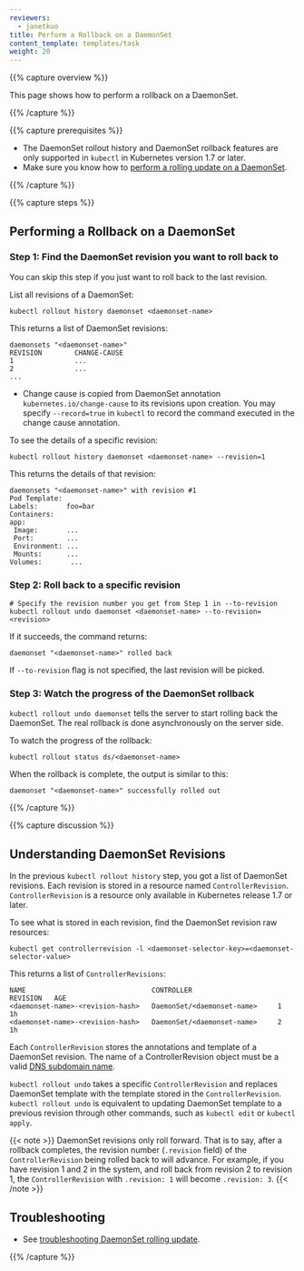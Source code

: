 ```yaml
---
reviewers:
  - janetkuo
title: Perform a Rollback on a DaemonSet
content_template: templates/task
weight: 20
---
```


{{% capture overview %}}

This page shows how to perform a rollback on a DaemonSet.

{{% /capture %}}

{{% capture prerequisites %}}

- The DaemonSet rollout history and DaemonSet rollback features are only
  supported in `kubectl` in Kubernetes version 1.7 or later.
- Make sure you know how to
  [perform a rolling update on a DaemonSet](/docs/tasks/manage-daemon/update-daemon-set/).

{{% /capture %}}

{{% capture steps %}}

## Performing a Rollback on a DaemonSet

### Step 1: Find the DaemonSet revision you want to roll back to

You can skip this step if you just want to roll back to the last revision.

List all revisions of a DaemonSet:

```shell
kubectl rollout history daemonset <daemonset-name>
```

This returns a list of DaemonSet revisions:

```shell
daemonsets "<daemonset-name>"
REVISION        CHANGE-CAUSE
1               ...
2               ...
...
```

- Change cause is copied from DaemonSet annotation `kubernetes.io/change-cause`
  to its revisions upon creation. You may specify `--record=true` in `kubectl`
  to record the command executed in the change cause annotation.

To see the details of a specific revision:

```shell
kubectl rollout history daemonset <daemonset-name> --revision=1
```

This returns the details of that revision:

```shell
daemonsets "<daemonset-name>" with revision #1
Pod Template:
Labels:       foo=bar
Containers:
app:
 Image:       ...
 Port:        ...
 Environment: ...
 Mounts:      ...
Volumes:       ...
```

### Step 2: Roll back to a specific revision

```shell
# Specify the revision number you get from Step 1 in --to-revision
kubectl rollout undo daemonset <daemonset-name> --to-revision=<revision>
```

If it succeeds, the command returns:

```shell
daemonset "<daemonset-name>" rolled back
```

If `--to-revision` flag is not specified, the last revision will be picked.

### Step 3: Watch the progress of the DaemonSet rollback

`kubectl rollout undo daemonset` tells the server to start rolling back the
DaemonSet. The real rollback is done asynchronously on the server side.

To watch the progress of the rollback:

```shell
kubectl rollout status ds/<daemonset-name>
```

When the rollback is complete, the output is similar to this:

```shell
daemonset "<daemonset-name>" successfully rolled out
```

{{% /capture %}}

{{% capture discussion %}}

## Understanding DaemonSet Revisions

In the previous `kubectl rollout history` step, you got a list of DaemonSet
revisions. Each revision is stored in a resource named `ControllerRevision`.
`ControllerRevision` is a resource only available in Kubernetes release 1.7 or
later.

To see what is stored in each revision, find the DaemonSet revision raw
resources:

```shell
kubectl get controllerrevision -l <daemonset-selector-key>=<daemonset-selector-value>
```

This returns a list of `ControllerRevisions`:

```shell
NAME                               CONTROLLER                     REVISION   AGE
<daemonset-name>-<revision-hash>   DaemonSet/<daemonset-name>     1          1h
<daemonset-name>-<revision-hash>   DaemonSet/<daemonset-name>     2          1h
```

Each `ControllerRevision` stores the annotations and template of a DaemonSet
revision. The name of a ControllerRevision object must be a valid
[DNS subdomain name](/docs/concepts/overview/working-with-objects/names#dns-subdomain-names).

`kubectl rollout undo` takes a specific `ControllerRevision` and replaces
DaemonSet template with the template stored in the `ControllerRevision`.
`kubectl rollout undo` is equivalent to updating DaemonSet template to a
previous revision through other commands, such as `kubectl edit` or
`kubectl apply`.

{{< note >}} DaemonSet revisions only roll forward. That is to say, after a
rollback completes, the revision number (`.revision` field) of the
`ControllerRevision` being rolled back to will advance. For example, if you have
revision 1 and 2 in the system, and roll back from revision 2 to revision 1, the
`ControllerRevision` with `.revision: 1` will become `.revision: 3`.
{{< /note >}}

## Troubleshooting

- See
  [troubleshooting DaemonSet rolling update](/docs/tasks/manage-daemon/update-daemon-set/#troubleshooting).

{{% /capture %}}
